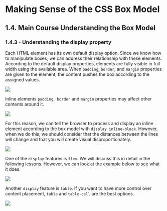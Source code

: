 # Making Sense of the CSS Box Model
## 1.4. Main Course Understanding the Box Model
### 1.4.3 - Understanding the display property

Each HTML element has its own default display option. Since we know how to manipulate boxes, we can address their relationship with these elements. According to the default display properties, elements are fully visible in full width using the available area. When `padding`, `border`, and `margin` properties are given to the element, the content pushes the box according to the assigned values.

![](https://media.giphy.com/media/XJpBSEOY6J14mJcTZc/giphy.gif)

Inline elements `padding`,` border` and `margin` properties may affect other contents around it.

![](https://media.giphy.com/media/Mn55IAAF4ZdQqt5QWo/giphy.gif)

For this reason, we can tell the browser to process and display an inline element according to the box model with `display inline-block`. However, when we do this, we should consider that the distances between the lines will change and that you will create visual disproportionately.

![](https://media.giphy.com/media/2bXBGOHx0aCrel7dVl/giphy.gif)

One of the `display` features is `flex`. We will discuss this in detail in the following lessons. However, we can look at the example below to see what it does.

![](https://media.giphy.com/media/AsshLSaDyWXzWhgkX2/giphy.gif)

Another `display` feature is `table`. If you want to have more control over content placement, `table` and `table-cell` are the best options.

![](https://media.giphy.com/media/RdIsgEkecwwVPaMqWI/giphy.gif)
